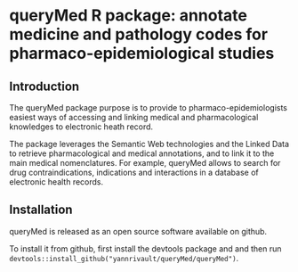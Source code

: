 # queryMed R package: annotate medicine and pathology codes for pharmaco-epidemiological studies

## Introduction

The queryMed package purpose is to provide to pharmaco-epidemiologists easiest ways of accessing and linking medical and pharmacological knowledges to electronic heath record.

The package leverages the Semantic Web technologies and the Linked Data to retrieve pharmacological and medical annotations, and to link it to the main medical nomenclatures.
For example, queryMed allows to search for drug contraindications, indications and interactions in a database of electronic health records.


## Installation

queryMed is released as an open source software available on github.

To install it from github, first install the devtools package and and then run ``devtools::install_github("yannrivault/queryMed/queryMed")``.
